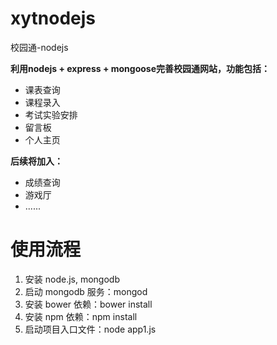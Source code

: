 # xytnodejs
校园通-nodejs

**利用nodejs + express + mongoose完善校园通网站，功能包括：**
- 课表查询
- 课程录入
- 考试实验安排
- 留言板
- 个人主页

**后续将加入：**
- 成绩查询
- 游戏厅
- ......

# 使用流程
1. 安装 node.js, mongodb
2. 启动 mongodb 服务：mongod
3. 安装 bower 依赖：bower install
4. 安装 npm 依赖：npm install
5. 启动项目入口文件：node app1.js

